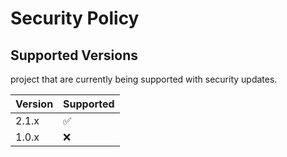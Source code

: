 # Security Policy

## Supported Versions

project that are currently being supported with security updates.

| Version | Supported          |
| ------- | ------------------ |
| 2.1.x   | :white_check_mark: |
| 1.0.x   | :x:                |




